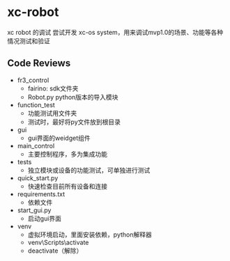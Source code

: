 # xc-robot
xc robot 的调试
尝试开发 xc-os system，用来调试mvp1.0的场景、功能等各种情况测试和验证

## Code Reviews

- fr3_control
    - fairino: sdk文件夹
    - Robot.py python版本的导入模块
- function_test
    - 功能测试用文件夹
    - 测试时，最好将py文件放到根目录
- gui
    - gui界面的weidget组件
- main_control
    - 主要控制程序，多为集成功能
- tests
    - 独立模块或设备的功能测试，可单独进行测试
- quick_start.py
    - 快速检查目前所有设备和连接
- requirements.txt
    - 依赖文件
- start_gui.py
    - 启动gui界面
- venv
    - 虚拟环境启动，里面安装依赖，python解释器
    - venv\Scripts\activate
    - deactivate（解除）